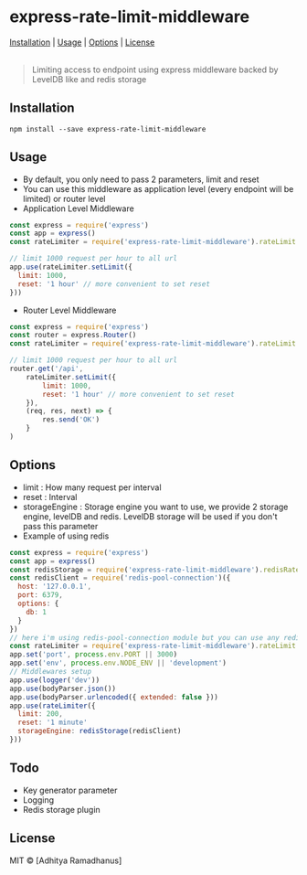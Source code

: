 # express-rate-limit-middleware
<p>
  <a href="#installation">Installation</a> |
  <a href="#usage">Usage</a> |
  <a href="#options">Options</a> |  
  <a href="#licenses">License</a>
  <br><br>
  <blockquote>
  Limiting access to endpoint using express middleware backed by LevelDB like and redis storage 
  </blockquote>
</p>

Installation
------------
`npm install --save express-rate-limit-middleware`

Usage
------------
* By default, you only need to pass 2 parameters, limit and reset
* You can use this middleware as application level (every endpoint will be limited) or router level 
* Application Level Middleware
```js
const express = require('express')
const app = express()
const rateLimiter = require('express-rate-limit-middleware').rateLimit

// limit 1000 request per hour to all url
app.use(rateLimiter.setLimit({
  limit: 1000, 
  reset: '1 hour' // more convenient to set reset
}))
```

* Router Level Middleware
```js
const express = require('express')
const router = express.Router()
const rateLimiter = require('express-rate-limit-middleware').rateLimit

// limit 1000 request per hour to all url
router.get('/api', 
	rateLimiter.setLimit({
  		limit: 1000, 
  		reset: '1 hour' // more convenient to set reset
	}),
	(req, res, next) => {
		res.send('OK')
	}
)
```

Options
--------
* limit : How many request per interval
* reset : Interval
* storageEngine : Storage engine you want to use, we provide 2 storage engine, levelDB and redis. LevelDB storage will be used if you don't pass this parameter
* Example of using redis
```js
const express = require('express')
const app = express()
const redisStorage = require('express-rate-limit-middleware').redisRateLimit
const redisClient = require('redis-pool-connection')({
  host: '127.0.0.1',
  port: 6379,
  options: {
    db: 1
  }
})
// here i'm using redis-pool-connection module but you can use any redis client
const rateLimiter = require('express-rate-limit-middleware').rateLimit
app.set('port', process.env.PORT || 3000)
app.set('env', process.env.NODE_ENV || 'development')
// Middlewares setup
app.use(logger('dev'))
app.use(bodyParser.json())
app.use(bodyParser.urlencoded({ extended: false }))
app.use(rateLimiter({
  limit: 200, 
  reset: '1 minute'
  storageEngine: redisStorage(redisClient)
}))
```

Todo
------------
* Key generator parameter
* Logging
* Redis storage plugin 

License
----

MIT © [Adhitya Ramadhanus]
